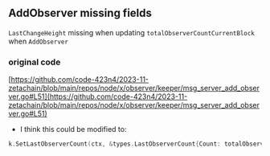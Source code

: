 ## AddObserver missing fields
`LastChangeHeight` missing when updating `totalObserverCountCurrentBlock` when `AddObserver`

### original code
[https://github.com/code-423n4/2023-11-zetachain/blob/main/repos/node/x/observer/keeper/msg_server_add_observer.go#L51](https://github.com/code-423n4/2023-11-zetachain/blob/main/repos/node/x/observer/keeper/msg_server_add_observer.go#L51)


- I think this could be modified to:
```go
k.SetLastObserverCount(ctx, &types.LastObserverCount{Count: totalObserverCountCurrentBlock, LastChangeHeight: ctx.BlockHeight()})
```